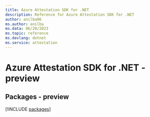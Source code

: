 ```yaml
---
title: Azure Attestation SDK for .NET
description: Reference for Azure Attestation SDK for .NET
author: anilba06
ms.author: anilba
ms.data: 06/20/2023
ms.topic: reference
ms.devlang: dotnet
ms.service: attestation
---
```

# Azure Attestation SDK for .NET - preview
## Packages - preview
[!INCLUDE [packages](attestation-index.md)]